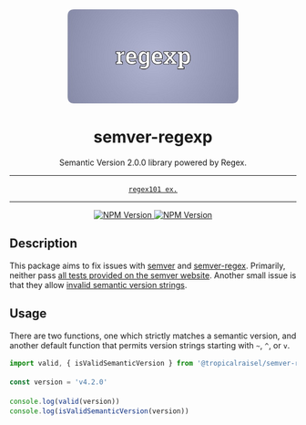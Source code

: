 <div align="center">
  <img alt="Logo" src="https://raw.githubusercontent.com/tropicalraisel/semver-regexp/master/.github/images/logo.png" width="300">
  <h1>semver-regexp</h1>
  <p>Semantic Version 2.0.0 library powered by Regex.</p>
  <hr>
  <a href="https://regex101.com/r/QcBp0R/1"><code>regex101 ex.</code></a>
  <hr>
  <p>
    <a href="https://www.npmjs.com/package/@tropicalraisel/semver-regexp">
      <img alt="NPM Version" src="https://img.shields.io/npm/v/@tropicalraisel/semver-regexp?logo=npm&label=npm&color=CB3837">
    </a>
    <a href="https://github.com/google/gts">
      <img alt="NPM Version" src="https://img.shields.io/badge/code%20style-google-blueviolet.svg">
    </a>
  </p>
</div>

## Description

This package aims to fix issues with [semver](https://www.npmjs.com/package/semver) and [semver-regex](https://www.npmjs.com/package/semver-regex).
Primarily, neither pass [all tests provided on the semver website](https://regex101.com/r/vkijKf/1/).
Another small issue is that they allow [invalid semantic version strings](https://semver.org/#is-v123-a-semantic-version).

## Usage

There are two functions, one which strictly matches a semantic version, and another default function that permits version strings starting with `~`, `^`, or `v`.

```javascript
import valid, { isValidSemanticVersion } from '@tropicalraisel/semver-regexp'

const version = 'v4.2.0'

console.log(valid(version))
console.log(isValidSemanticVersion(version))
```
